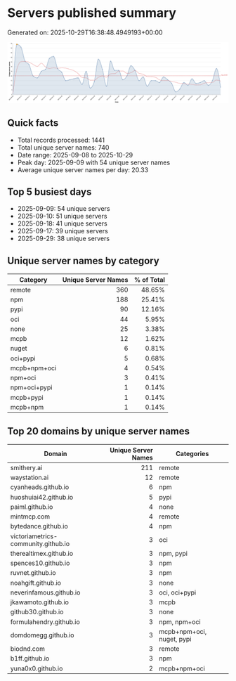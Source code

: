 # Servers published summary

Generated on: 2025-10-29T16:38:48.4949193+00:00

![Unique servers per day](servers-per-day.svg)

## Quick facts
- Total records processed: 1441
- Total unique server names: 740
- Date range: 2025-09-08 to 2025-10-29
- Peak day: 2025-09-09 with 54 unique server names
- Average unique server names per day: 20.33

## Top 5 busiest days
- 2025-09-09: 54 unique servers
- 2025-09-10: 51 unique servers
- 2025-09-18: 41 unique servers
- 2025-09-17: 39 unique servers
- 2025-09-29: 38 unique servers

## Unique server names by category

| Category | Unique Server Names | % of Total |
|----------|---------------------:|-----------:|
| remote | 360 | 48.65% |
| npm | 188 | 25.41% |
| pypi | 90 | 12.16% |
| oci | 44 | 5.95% |
| none | 25 | 3.38% |
| mcpb | 12 | 1.62% |
| nuget | 6 | 0.81% |
| oci+pypi | 5 | 0.68% |
| mcpb+npm+oci | 4 | 0.54% |
| npm+oci | 3 | 0.41% |
| npm+oci+pypi | 1 | 0.14% |
| mcpb+pypi | 1 | 0.14% |
| mcpb+npm | 1 | 0.14% |

## Top 20 domains by unique server names

| Domain | Unique Server Names | Categories |
|--------|---------------------:|------------|
| smithery.ai | 211 | remote |
| waystation.ai | 12 | remote |
| cyanheads.github.io | 6 | npm |
| huoshuiai42.github.io | 5 | pypi |
| paiml.github.io | 4 | none |
| mintmcp.com | 4 | remote |
| bytedance.github.io | 4 | npm |
| victoriametrics-community.github.io | 3 | oci |
| therealtimex.github.io | 3 | npm, pypi |
| spences10.github.io | 3 | npm |
| ruvnet.github.io | 3 | npm |
| noahgift.github.io | 3 | none |
| neverinfamous.github.io | 3 | oci, oci+pypi |
| jkawamoto.github.io | 3 | mcpb |
| github30.github.io | 3 | none |
| formulahendry.github.io | 3 | npm, npm+oci |
| domdomegg.github.io | 3 | mcpb+npm+oci, nuget, pypi |
| biodnd.com | 3 | remote |
| b1ff.github.io | 3 | npm |
| yuna0x0.github.io | 2 | mcpb+npm+oci |
